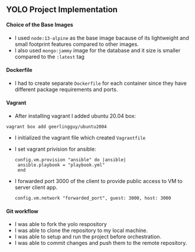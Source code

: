 ## YOLO Project Implementation

#### Choice of the Base Images
- I used `node:13-alpine` as the base image bacause of its lightweight and small footprint features compared to other images.
- I also used `mongo:jammy` image for the database and it size is smaller compared to the `:latest` tag 


#### Dockerfile
- I had to create separate ```Dockerfile``` for each container since they have different package requirements and ports.

#### Vagrant
- After installing vagrant I added ubuntu 20.04 box:

```vagrant box add geerlingguy/ubuntu2004```
- I initialized the vagrant file which created `Vagrantfile`
- I set vagrant privision for ansible:
  
   ```
   config.vm.provision "ansible" do |ansible|
    ansible.playbook = "playbook.yml"
    end
    ```

- I forwarded port 3000 of the client to provide public access to VM to server client app.

    ```
    config.vm.network "forwarded_port", guest: 3000, host: 3000
    ```


#### Git workflow
- I was able to fork the yolo respository
- I was able to clone the repository to my local machine.
- I was able to setup and run the project before orchestration.
- I was able to commit changes and push them to the remote repository.